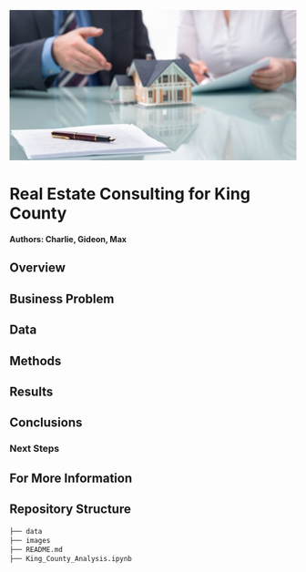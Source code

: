 ![mini_house_in_boardroom](./images/mini_house_boardroom.jpeg)

# Real Estate Consulting for King County

#### Authors: Charlie, Gideon, Max

## Overview

## Business Problem

## Data

## Methods

## Results

## Conclusions

### Next Steps

## For More Information

## Repository Structure

```
├── data
├── images
├── README.md
├── King_County_Analysis.ipynb
```
